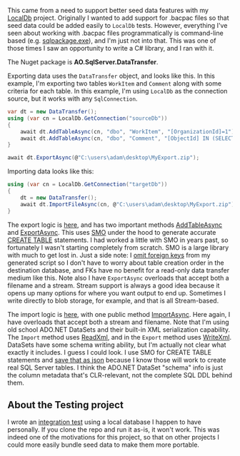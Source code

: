 This came from a need to support better seed data features with my [LocalDb](https://github.com/adamosoftware/SqlServer.LocalDb) project. Originally I wanted to add support for .bacpac files so that seed data could be added easily to `LocalDb` tests. However, everything I've seen about working with .bacpac files programmatically is command-line based (e.g. [sqlpackage.exe](https://docs.microsoft.com/en-us/sql/tools/sqlpackage?view=sql-server-ver15)), and I'm just not into that. This was one of those times I saw an opportunity to write a C# library, and I ran with it.

The Nuget package is **AO.SqlServer.DataTransfer**.

Exporting data uses the `DataTransfer` object, and looks like this. In this example, I'm exporting two tables `WorkItem` and `Comment` along with some criteria for each table. In this example, I'm using `LocalDb` as the connection source, but it works with any `SqlConnection`.

```csharp
var dt = new DataTransfer();
using (var cn = LocalDb.GetConnection("sourceDb"))
{
    await dt.AddTableAsync(cn, "dbo", "WorkItem", "[OrganizationId]=1");
    await dt.AddTableAsync(cn, "dbo", "Comment", "[ObjectId] IN (SELECT [Id] FROM [dbo].[WorkItem] WHERE [OrganizationId]=1)");
}

await dt.ExportAsync(@"C:\users\adam\desktop\MyExport.zip");
```
Importing data looks like this:

```csharp
using (var cn = LocalDb.GetConnection("targetDb"))
{
    dt = new DataTransfer();
    await dt.ImportFileAsync(cn, @"C:\users\adam\desktop\MyExport.zip");
}
```

The export logic is [here](https://github.com/adamosoftware/SqlServer.DataTransfer/blob/master/SqlServer.DataTransfer/DataTransfer_export.cs), and has two important methods [AddTableAsync](https://github.com/adamosoftware/SqlServer.DataTransfer/blob/master/SqlServer.DataTransfer/DataTransfer_export.cs#L29) and [ExportAsync](https://github.com/adamosoftware/SqlServer.DataTransfer/blob/master/SqlServer.DataTransfer/DataTransfer_export.cs#L77). This uses [SMO](https://docs.microsoft.com/en-us/sql/relational-databases/server-management-objects-smo/overview-smo?view=sql-server-ver15) under the hood to generate accurate [CREATE TABLE](https://github.com/adamosoftware/SqlServer.DataTransfer/blob/master/SqlServer.DataTransfer/DataTransfer_export.cs#L49) statements. I had worked a little with SMO in years past, so fortunately I wasn't starting completely from scratch. SMO is a large library with much to get lost in. Just a side note: I [omit foreign keys](https://github.com/adamosoftware/SqlServer.DataTransfer/blob/master/SqlServer.DataTransfer/DataTransfer_export.cs#L60) from my generated script so I don't have to worry about table creation order in the destination database, and FKs have no benefit for a read-only data transfer medium like this. Note also I have `ExportAsync` overloads that accept both a filename and a stream. Stream support is always a good idea because it opens up many options for where you want output to end up. Sometimes I write directly to blob storage, for example, and that is all Stream-based.

The import logic is [here](https://github.com/adamosoftware/SqlServer.DataTransfer/blob/master/SqlServer.DataTransfer/DataTransfer_import.cs), with one public method [ImportAsync](https://github.com/adamosoftware/SqlServer.DataTransfer/blob/master/SqlServer.DataTransfer/DataTransfer_import.cs#L15). Here again, I have overloads that accept both a stream and filename. Note that I'm using old school ADO.NET DataSets and their built-in XML serialization capability. The `Import` method uses [ReadXml](https://github.com/adamosoftware/SqlServer.DataTransfer/blob/master/SqlServer.DataTransfer/DataTransfer_import.cs#L27), and in the `Export` method uses [WriteXml](https://github.com/adamosoftware/SqlServer.DataTransfer/blob/master/SqlServer.DataTransfer/DataTransfer_export.cs#L91). DataSets have some schema writing ability, but I'm actually not clear what exactly it includes. I guess I could look. I use SMO for CREATE TABLE statements and [save that as json](https://github.com/adamosoftware/SqlServer.DataTransfer/blob/master/SqlServer.DataTransfer/DataTransfer_export.cs#L31) because I know those will work to create real SQL Server tables. I think the ADO.NET DataSet "schema" info is just the column metadata that's CLR-relevant, not the complete SQL DDL behind them.

## About the Testing project
I wrote an [integration test](https://github.com/adamosoftware/SqlServer.DataTransfer/blob/master/Testing/DataTransferTests.cs) using a local database I happen to have personally. If you clone the repo and run it as-is, it won't work. This was indeed one of the motivations for this project, so that on other projects I could more easily bundle seed data to make them more portable.
